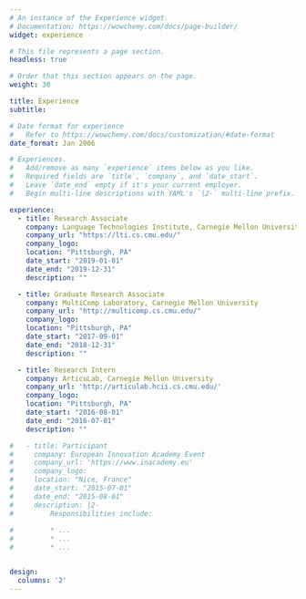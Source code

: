 ```yaml
---
# An instance of the Experience widget.
# Documentation: https://wowchemy.com/docs/page-builder/
widget: experience

# This file represents a page section.
headless: true

# Order that this section appears on the page.
weight: 30

title: Experience
subtitle:

# Date format for experience
#   Refer to https://wowchemy.com/docs/customization/#date-format
date_format: Jan 2006

# Experiences.
#   Add/remove as many `experience` items below as you like.
#   Required fields are `title`, `company`, and `date_start`.
#   Leave `date_end` empty if it's your current employer.
#   Begin multi-line descriptions with YAML's `|2-` multi-line prefix.

experience:
  - title: Research Associate
    company: Language Technologies Institute, Carnegie Mellon University
    company_url: "https://lti.cs.cmu.edu/"
    company_logo: 
    location: "Pittsburgh, PA"
    date_start: "2019-01-01"
    date_end: "2019-12-31"
    description: ""

  - title: Graduate Research Associate
    company: MultiComp Laboratory, Carnegie Mellon University
    company_url: "http://multicomp.cs.cmu.edu/"
    company_logo: 
    location: "Pittsburgh, PA"
    date_start: "2017-09-01"
    date_end: "2018-12-31"
    description: ""

  - title: Research Intern
    company: ArticuLab, Carnegie Mellon University
    company_url: 'http://articulab.hcii.cs.cmu.edu/'
    company_logo: 
    location: "Pittsburgh, PA"
    date_start: "2016-08-01"
    date_end: "2016-07-01"
    description: ""

#   - title: Participant
#     company: European Innovation Academy Event
#     company_url: 'https://www.inacademy.eu'
#     company_logo: 
#     location: "Nice, France"
#     date_start: "2015-07-01"
#     date_end: "2015-08-01"
#     description: |2-
#         Responsibilities include:
        
#         * ...
#         * ...
#         * ...


design:
  columns: '2'
---
```

